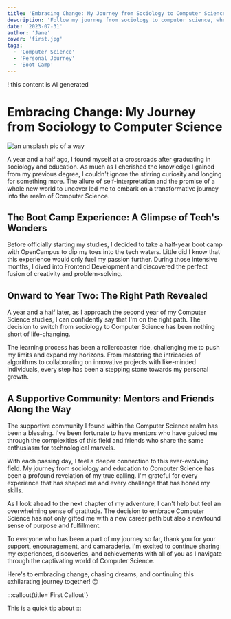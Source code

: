 ```yaml
---
title: 'Embracing Change: My Journey from Sociology to Computer Science'
description: 'Follow my journey from sociology to computer science, where I discovered my true passion and embraced self-discovery in the tech world.'
date: '2023-07-31'
author: 'Jane'
cover: 'first.jpg'
tags:
  - 'Computer Science'
  - 'Personal Journey'
  - 'Boot Camp'
---
```


! this content is AI generated

# Embracing Change: My Journey from Sociology to Computer Science

![an unsplash pic of a way](/images/blog/first.jpg)

A year and a half ago, I found myself at a crossroads after graduating in sociology and education. As much as I cherished the knowledge I gained from my previous degree, I couldn't ignore the stirring curiosity and longing for something more. The allure of self-interpretation and the promise of a whole new world to uncover led me to embark on a transformative journey into the realm of Computer Science.

## The Boot Camp Experience: A Glimpse of Tech's Wonders

Before officially starting my studies, I decided to take a half-year boot camp with OpenCampus to dip my toes into the tech waters. Little did I know that this experience would only fuel my passion further. During those intensive months, I dived into Frontend Development and discovered the perfect fusion of creativity and problem-solving.

## Onward to Year Two: The Right Path Revealed

A year and a half later, as I approach the second year of my Computer Science studies, I can confidently say that I'm on the right path. The decision to switch from sociology to Computer Science has been nothing short of life-changing.

The learning process has been a rollercoaster ride, challenging me to push my limits and expand my horizons. From mastering the intricacies of algorithms to collaborating on innovative projects with like-minded individuals, every step has been a stepping stone towards my personal growth.

## A Supportive Community: Mentors and Friends Along the Way

The supportive community I found within the Computer Science realm has been a blessing. I've been fortunate to have mentors who have guided me through the complexities of this field and friends who share the same enthusiasm for technological marvels.

With each passing day, I feel a deeper connection to this ever-evolving field. My journey from sociology and education to Computer Science has been a profound revelation of my true calling. I'm grateful for every experience that has shaped me and every challenge that has honed my skills.

As I look ahead to the next chapter of my adventure, I can't help but feel an overwhelming sense of gratitude. The decision to embrace Computer Science has not only gifted me with a new career path but also a newfound sense of purpose and fulfillment.

To everyone who has been a part of my journey so far, thank you for your support, encouragement, and camaraderie. I'm excited to continue sharing my experiences, discoveries, and achievements with all of you as I navigate through the captivating world of Computer Science.

Here's to embracing change, chasing dreams, and continuing this exhilarating journey together! 😊

:::callout{title='First Callout'}

This is a quick tip about
:::
